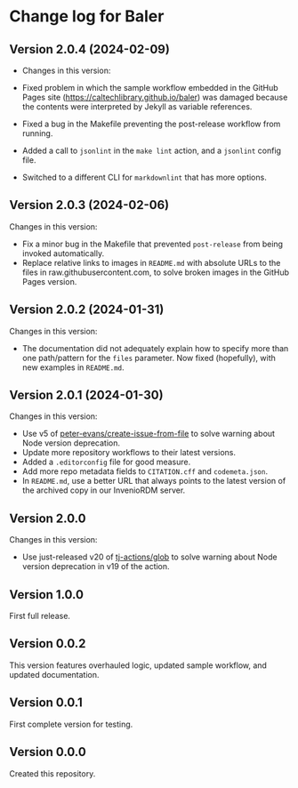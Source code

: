 # Change log for Baler

## Version 2.0.4 (2024-02-09)

* Changes in this version:

* Fixed problem in which the sample workflow embedded in the GitHub Pages site (<https://caltechlibrary.github.io/baler>) was damaged because the contents were interpreted by Jekyll as variable references.
* Fixed a bug in the Makefile preventing the post-release workflow from running.
* Added a call to `jsonlint` in the `make lint` action, and a `jsonlint` config file.
* Switched to a different CLI for `markdownlint` that has more options.


## Version 2.0.3 (2024-02-06)

Changes in this version:

* Fix a minor bug in the Makefile that prevented `post-release` from being invoked automatically.
* Replace relative links to images in `README.md` with absolute URLs to the files in raw.githubusercontent.com, to solve broken images in the GitHub Pages version.


## Version 2.0.2 (2024-01-31)

Changes in this version:

* The documentation did not adequately explain how to specify more than one path/pattern for the `files` parameter. Now fixed (hopefully), with new examples in `README.md`.


## Version 2.0.1 (2024-01-30)

Changes in this version:

* Use v5 of [peter-evans/create-issue-from-file](https://github.com/peter-evans/create-issue-from-file) to solve warning about Node version deprecation.
* Update more repository workflows to their latest versions.
* Added a `.editorconfig` file for good measure.
* Add more repo metadata fields to `CITATION.cff` and `codemeta.json`.
* In `README.md`, use a better URL that always points to the latest version of the archived copy in our InvenioRDM server.


## Version 2.0.0

Changes in this version:

* Use just-released v20 of [tj-actions/glob](https://github.com/tj-actions/glob) to solve warning about Node version deprecation in v19 of the action.


## Version 1.0.0

First full release.


## Version 0.0.2

This version features overhauled logic, updated sample workflow, and updated documentation.


## Version 0.0.1

First complete version for testing.


## Version 0.0.0

Created this repository.
